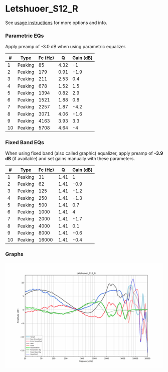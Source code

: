 # Letshuoer_S12_R
See [usage instructions](https://github.com/jaakkopasanen/AutoEq#usage) for more options and info.

### Parametric EQs
Apply preamp of -3.0 dB when using parametric equalizer.

|   # | Type    |   Fc (Hz) |    Q |   Gain (dB) |
|-----|---------|-----------|------|-------------|
|   1 | Peaking |        85 | 4.32 |        -1   |
|   2 | Peaking |       179 | 0.91 |        -1.9 |
|   3 | Peaking |       211 | 2.53 |         0.4 |
|   4 | Peaking |       678 | 1.52 |         1.5 |
|   5 | Peaking |      1394 | 0.82 |         2.9 |
|   6 | Peaking |      1521 | 1.88 |         0.8 |
|   7 | Peaking |      2257 | 1.87 |        -4.2 |
|   8 | Peaking |      3071 | 4.06 |        -1.6 |
|   9 | Peaking |      4163 | 3.93 |         3.3 |
|  10 | Peaking |      5708 | 4.64 |        -4   |

### Fixed Band EQs
When using fixed band (also called graphic) equalizer, apply preamp of **-3.9 dB** (if available) and set gains manually with these parameters.

|   # | Type    |   Fc (Hz) |    Q |   Gain (dB) |
|-----|---------|-----------|------|-------------|
|   1 | Peaking |        31 | 1.41 |         1   |
|   2 | Peaking |        62 | 1.41 |        -0.9 |
|   3 | Peaking |       125 | 1.41 |        -1.2 |
|   4 | Peaking |       250 | 1.41 |        -1.3 |
|   5 | Peaking |       500 | 1.41 |         0.7 |
|   6 | Peaking |      1000 | 1.41 |         4   |
|   7 | Peaking |      2000 | 1.41 |        -1.7 |
|   8 | Peaking |      4000 | 1.41 |         0.1 |
|   9 | Peaking |      8000 | 1.41 |        -0.6 |
|  10 | Peaking |     16000 | 1.41 |        -0.4 |

### Graphs
![](./Letshuoer_S12_R.png)
